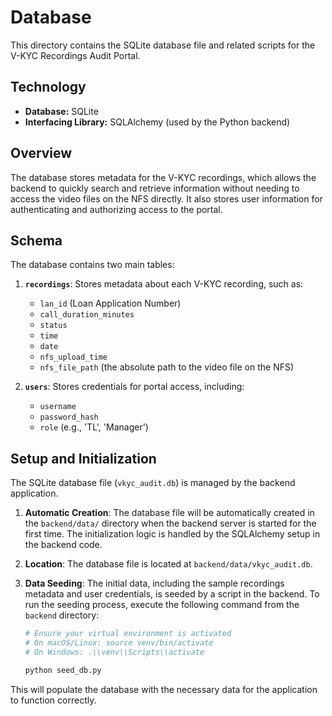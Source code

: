 # Database

This directory contains the SQLite database file and related scripts for the V-KYC Recordings Audit Portal.

## Technology

- **Database:** SQLite
- **Interfacing Library:** SQLAlchemy (used by the Python backend)

## Overview

The database stores metadata for the V-KYC recordings, which allows the backend to quickly search and retrieve information without needing to access the video files on the NFS directly. It also stores user information for authenticating and authorizing access to the portal.

## Schema

The database contains two main tables:

1.  **`recordings`**: Stores metadata about each V-KYC recording, such as:
    -   `lan_id` (Loan Application Number)
    -   `call_duration_minutes`
    -   `status`
    -   `time`
    -   `date`
    -   `nfs_upload_time`
    -   `nfs_file_path` (the absolute path to the video file on the NFS)

2.  **`users`**: Stores credentials for portal access, including:
    -   `username`
    -   `password_hash`
    -   `role` (e.g., 'TL', 'Manager')

## Setup and Initialization

The SQLite database file (`vkyc_audit.db`) is managed by the backend application.

1.  **Automatic Creation**: The database file will be automatically created in the `backend/data/` directory when the backend server is started for the first time. The initialization logic is handled by the SQLAlchemy setup in the backend code.

2.  **Location**: The database file is located at `backend/data/vkyc_audit.db`.

3.  **Data Seeding**: The initial data, including the sample recordings metadata and user credentials, is seeded by a script in the backend. To run the seeding process, execute the following command from the `backend` directory:

    ```bash
    # Ensure your virtual environment is activated
    # On macOS/Linux: source venv/bin/activate
    # On Windows: .\\venv\\Scripts\\activate

    python seed_db.py
    ```

This will populate the database with the necessary data for the application to function correctly.
